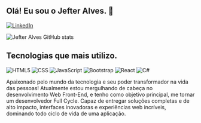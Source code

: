 ## Olá! Eu sou o Jefter Alves. 👋

[![LinkedIn](https://img.shields.io/badge/LinkedIn-0077B5?style=for-the-badge&logo=linkedin&logoColor=white)](https://www.linkedin.com/in/jefteralves)

![Jefter Alves GitHub stats](https://github-readme-stats.vercel.app/api?username=jefter20&show_icons=true&theme=radical)

## Tecnologias que mais utilizo.

![HTML5](https://img.shields.io/badge/HTML5-E34F26?style=for-the-badge&logo=html5&logoColor=white)
![CSS](https://img.shields.io/badge/CSS3-1572B6?style=for-the-badge&logo=css3&logoColor=white)
![JavaScript](https://img.shields.io/badge/JavaScript-F7DF1E?style=for-the-badge&logo=javascript&logoColor=black)
![Bootstrap](https://img.shields.io/badge/Bootstrap-563D7C?style=for-the-badge&logo=bootstrap&logoColor=white)
![React](https://img.shields.io/badge/React-20232A?style=for-the-badge&logo=react&logoColor=61DAFB)
![C#](https://img.shields.io/badge/C%23-239120?style=for-the-badge&logo=c-sharp&logoColor=white)

Apaixonado pelo mundo da tecnologia e seu poder transformador na vida das pessoas!
Atualmente estou mergulhando de cabeça no desenvolvimento Web Front-End, e tenho como objetivo principal, me tornar um desenvolvedor Full Cycle. Capaz de entregar soluções completas e de alto impacto, interfaces inovadoras e experiências web incríveis, dominando todo ciclo de vida de uma aplicação.
